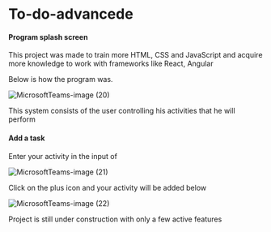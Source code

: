 # To-do-advancede

#### Program splash screen

This project was made to train more HTML, CSS and JavaScript and acquire more knowledge to work with frameworks like React, Angular

Below is how the program was.

![MicrosoftTeams-image (20)](https://user-images.githubusercontent.com/101876911/192657876-7546414e-7802-4647-829f-758dc05d5f51.png)

This system consists of the user controlling his activities that he will perform

#### Add a task

Enter your activity in the input of

![MicrosoftTeams-image (21)](https://user-images.githubusercontent.com/101876911/192658728-f93faf98-9a9e-4bf0-a333-e4656ff86ab6.png)

Click on the plus icon and your activity will be added below

![MicrosoftTeams-image (22)](https://user-images.githubusercontent.com/101876911/192658882-77a7e466-2e29-4dc5-b2ab-fc44ada6750a.png)


Project is still under construction with only a few active features
